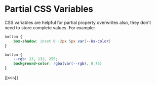 # Partial CSS Variables

CSS variables are helpful for partial property overwrites also, they don't need to store complete values. For example:

```css
button {
    box-shadow: inset 0 -2px 5px var(--bs-color)
}
```

```css
button {
    --rgb: 13, 132, 255;
    background-color: rgba(var(--rgb), 0.75)
}
```

[[css]]